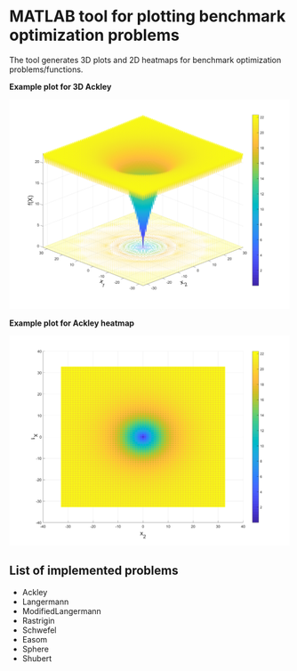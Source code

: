 # MATLAB tool for plotting benchmark optimization problems
The tool generates 3D plots and 2D heatmaps for benchmark optimization problems/functions.

**Example plot for 3D Ackley**

![Alt text](/images/Ackley3D.png?raw=true "Ackley 3D")

**Example plot for Ackley heatmap**

![Alt text](/images/AckleyHeatmap.png?raw=true "Ackley heatmap")

## List of implemented problems

* Ackley
* Langermann
* ModifiedLangermann
* Rastrigin
* Schwefel
* Easom
* Sphere
* Shubert
